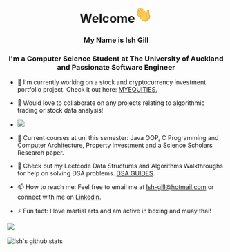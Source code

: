 <h1 align="center">Welcome<img src="https://raw.githubusercontent.com/ABSphreak/ABSphreak/master/gifs/Hi.gif" width="40px" />
<h3 align="center">My Name is Ish Gill</h3>
<h3 align="center">I'm a Computer Science Student at The University of Auckland and Passionate Software Engineer</h3>

- 🔭 I'm currently working on a stock and cryptocurrency investment portfolio project. Check it out here: [MYEQUITIES.](https://github.com/IshGill/MYEQUITIES)
- 👯 Would love to collaborate on any projects relating to algorithmic trading or stock data analysis! 
- <img src="https://user-images.githubusercontent.com/57751792/110103018-51147500-7e0a-11eb-8e31-ebd7d9e9178d.png" width="300px" />

- 🌱 Current courses at uni this semester: Java OOP, C Programming and Computer Architecture, Property Investment and a Science Scholars Research paper. 
- 💬 Check out my Leetcode Data Structures and Algorithms Walkthroughs for help on solving DSA problems. [DSA GUIDES](https://github.com/IshGill/DSA-and-Leetcode-Walkthroughs).
- 📫 How to reach me: Feel free to email me at Ish-gill@hotmail.com or connect with me on [Linkedin](https://www.linkedin.com/in/ishgill/).

- ⚡ Fun fact: I love martial arts and am active in boxing and muay thai! 
<img src="https://i.imgur.com/f8ug4xe.gif" width = "335px">

![Ish's github stats](https://github-readme-stats.vercel.app/api?username=IshGill&theme=cobalt&show_icons=true&count_private=true)
